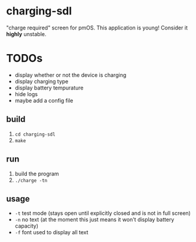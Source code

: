 # charging-sdl
"charge required" screen for pmOS.
This application is young! Consider it __highly__ unstable.

# TODOs
- display whether or not the device is charging
- display charging type
- display battery tempurature
- hide logs
- maybe add a config file

## build
1. `cd charging-sdl`
2. `make`

## run
1. build the program
2. `./charge -tn`

## usage
- `-t` test mode (stays open until explicitly closed and is not in full screen)
- `-n` no text (at the moment this just means it won't display battery capacity)
- `-f` font used to display all text
